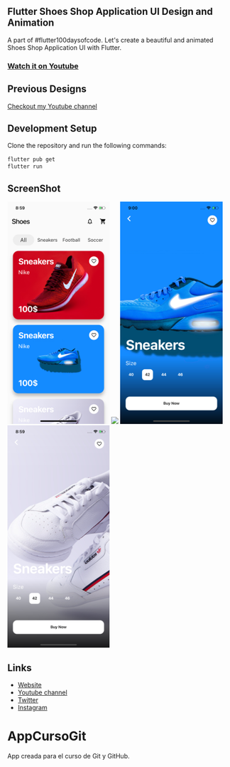 
## Flutter Shoes Shop Application UI Design and Animation

A part of #flutter100daysofcode. Let's create a beautiful and animated Shoes Shop Application UI with Flutter.

### [Watch it on Youtube](https://youtu.be/lrMCjIYpnjg)

## Previous Designs
[Checkout my Youtube channel](https://youtube.com/afgprogrammer)


## Development Setup
Clone the repository and run the following commands:
```
flutter pub get
flutter run
```

## ScreenShot

<img src="assets/screenshot/one.png" height="500em" />&nbsp;<img src="assets/screenshot/two.png" height="500em" />&nbsp;<img src="assets/screenshot/three.png" height="500em" />&nbsp;<img src="assets/screenshot/four.png" height="500em" />

## Links

* [Website](https://afgprogrammer.com)
* [Youtube channel](https://youtube.com/afgprogrammer)
* [Twitter](https://twitter.com/afgprogrammer)
* [Instagram](https://instagram.com/afgprogrammer)

# AppCursoGit
App creada para el curso de Git y GitHub.

